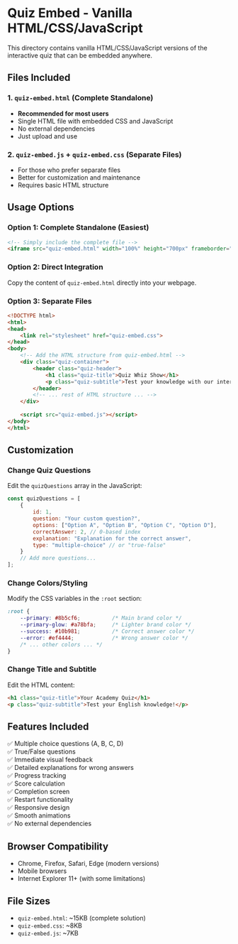 # Quiz Embed - Vanilla HTML/CSS/JavaScript

This directory contains vanilla HTML/CSS/JavaScript versions of the interactive quiz that can be embedded anywhere.

## Files Included

### 1. `quiz-embed.html` (Complete Standalone)
- **Recommended for most users**
- Single HTML file with embedded CSS and JavaScript
- No external dependencies
- Just upload and use

### 2. `quiz-embed.js` + `quiz-embed.css` (Separate Files)
- For those who prefer separate files
- Better for customization and maintenance
- Requires basic HTML structure

## Usage Options

### Option 1: Complete Standalone (Easiest)
```html
<!-- Simply include the complete file -->
<iframe src="quiz-embed.html" width="100%" height="700px" frameborder="0"></iframe>
```

### Option 2: Direct Integration
Copy the content of `quiz-embed.html` directly into your webpage.

### Option 3: Separate Files
```html
<!DOCTYPE html>
<html>
<head>
    <link rel="stylesheet" href="quiz-embed.css">
</head>
<body>
    <!-- Add the HTML structure from quiz-embed.html -->
    <div class="quiz-container">
        <header class="quiz-header">
            <h1 class="quiz-title">Quiz Whiz Show</h1>
            <p class="quiz-subtitle">Test your knowledge with our interactive quiz!</p>
        </header>
        <!-- ... rest of HTML structure ... -->
    </div>
    
    <script src="quiz-embed.js"></script>
</body>
</html>
```

## Customization

### Change Quiz Questions
Edit the `quizQuestions` array in the JavaScript:
```javascript
const quizQuestions = [
    {
        id: 1,
        question: "Your custom question?",
        options: ["Option A", "Option B", "Option C", "Option D"],
        correctAnswer: 2, // 0-based index
        explanation: "Explanation for the correct answer",
        type: "multiple-choice" // or "true-false"
    }
    // Add more questions...
];
```

### Change Colors/Styling
Modify the CSS variables in the `:root` section:
```css
:root {
    --primary: #8b5cf6;          /* Main brand color */
    --primary-glow: #a78bfa;     /* Lighter brand color */
    --success: #10b981;          /* Correct answer color */
    --error: #ef4444;            /* Wrong answer color */
    /* ... other colors ... */
}
```

### Change Title and Subtitle
Edit the HTML content:
```html
<h1 class="quiz-title">Your Academy Quiz</h1>
<p class="quiz-subtitle">Test your English knowledge!</p>
```

## Features Included

✅ Multiple choice questions (A, B, C, D)  
✅ True/False questions  
✅ Immediate visual feedback  
✅ Detailed explanations for wrong answers  
✅ Progress tracking  
✅ Score calculation  
✅ Completion screen  
✅ Restart functionality  
✅ Responsive design  
✅ Smooth animations  
✅ No external dependencies  

## Browser Compatibility

- Chrome, Firefox, Safari, Edge (modern versions)
- Mobile browsers
- Internet Explorer 11+ (with some limitations)

## File Sizes

- `quiz-embed.html`: ~15KB (complete solution)
- `quiz-embed.css`: ~8KB
- `quiz-embed.js`: ~7KB